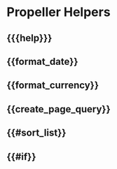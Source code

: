 # Propeller Helpers

## {{{help}}}

## {{format_date}}

## {{format_currency}}

## {{create_page_query}}

## {{#sort_list}}

## {{#if}}
